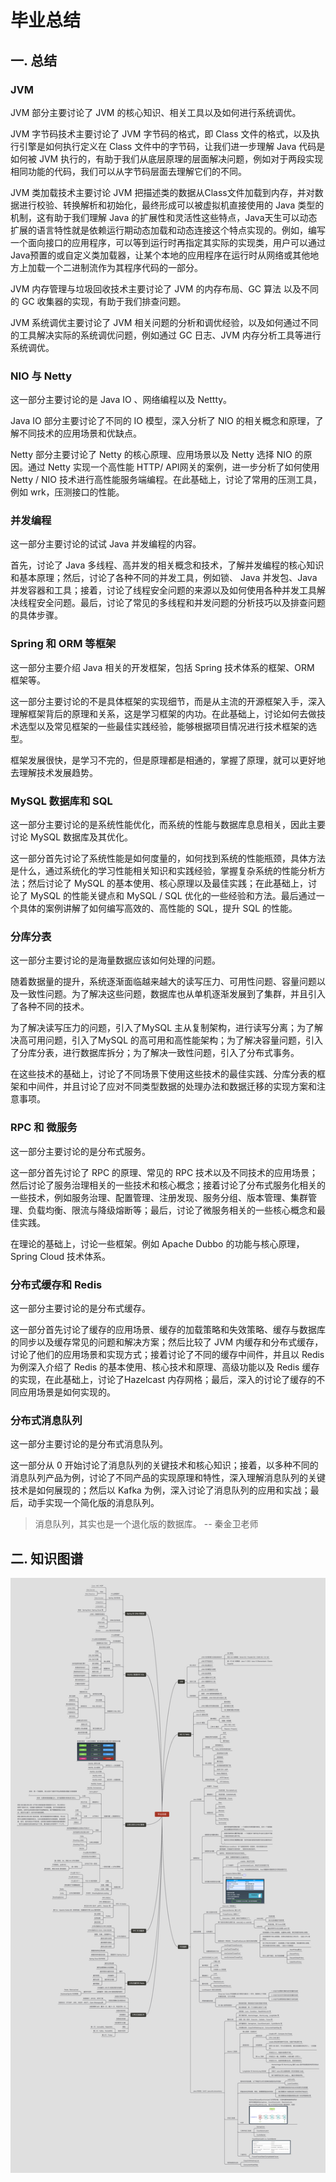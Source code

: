 # 毕业总结

## 一. 总结
### JVM

JVM 部分主要讨论了 JVM 的核心知识、相关工具以及如何进行系统调优。

JVM 字节码技术主要讨论了 JVM 字节码的格式，即 Class 文件的格式，以及执行引擎是如何执行定义在 Class 文件中的字节码，让我们进一步理解 Java 代码是如何被 JVM 执行的，有助于我们从底层原理的层面解决问题，例如对于两段实现相同功能的代码，我们可以从字节码层面去理解它们的不同。

JVM 类加载技术主要讨论 JVM 把描述类的数据从Class文件加载到内存，并对数据进行校验、转换解析和初始化，最终形成可以被虚拟机直接使用的 Java 类型的机制，这有助于我们理解 Java 的扩展性和灵活性这些特点，Java天生可以动态扩展的语言特性就是依赖运行期动态加载和动态连接这个特点实现的。例如，编写一个面向接口的应用程序，可以等到运行时再指定其实际的实现类，用户可以通过Java预置的或自定义类加载器，让某个本地的应用程序在运行时从网络或其他地方上加载一个二进制流作为其程序代码的一部分。

JVM 内存管理与垃圾回收技术主要讨论了 JVM 的内存布局、GC 算法 以及不同的 GC 收集器的实现，有助于我们排查问题。

JVM 系统调优主要讨论了 JVM 相关问题的分析和调优经验，以及如何通过不同的工具解决实际的系统调优问题，例如通过 GC 日志、JVM 内存分析工具等进行系统调优。

### NIO 与 Netty

这一部分主要讨论的是 Java IO 、网络编程以及 Nettty。

Java IO 部分主要讨论了不同的 IO 模型，深入分析了 NIO 的相关概念和原理，了解不同技术的应用场景和优缺点。

Netty 部分主要讨论了 Netty 的核心原理、应用场景以及 Netty 选择 NIO 的原因。通过 Netty 实现一个高性能 HTTP/ API网关的案例，进一步分析了如何使用 Netty / NIO 技术进行高性能服务端编程。在此基础上，讨论了常用的压测工具，例如 wrk，压测接口的性能。

### 并发编程

这一部分主要讨论的试试 Java 并发编程的内容。

首先，讨论了 Java 多线程、高并发的相关概念和技术，了解并发编程的核心知识和基本原理；然后，讨论了各种不同的并发工具，例如锁、 Java 并发包、Java 并发容器和工具；接着，讨论了线程安全问题的来源以及如何使用各种并发工具解决线程安全问题。最后，讨论了常见的多线程和并发问题的分析技巧以及排查问题的具体步骤。

### Spring 和 ORM 等框架

这一部分主要介绍 Java  相关的开发框架，包括 Spring 技术体系的框架、ORM 框架等。

这一部分主要讨论的不是具体框架的实现细节，而是从主流的开源框架入手，深入理解框架背后的原理和关系，这是学习框架的内功。在此基础上，讨论如何去做技术选型以及常见框架的一些最佳实践经验，能够根据项目情况进行技术框架的选型。

框架发展很快，是学习不完的，但是原理都是相通的，掌握了原理，就可以更好地去理解技术发展趋势。

### MySQL 数据库和 SQL

这一部分主要讨论的是系统性能优化，而系统的性能与数据库息息相关，因此主要讨论 MySQL 数据库及其优化。

这一部分首先讨论了系统性能是如何度量的，如何找到系统的性能瓶颈，具体方法是什么，通过系统化的学习性能相关知识和实践经验，掌握复杂系统的性能分析方法；然后讨论了 MySQL 的基本使用、核心原理以及最佳实践；在此基础上，讨论了 MySQL 的性能关键点和 MySQL / SQL 优化的一些经验和方法。最后通过一个具体的案例讲解了如何编写高效的、高性能的 SQL，提升 SQL 的性能。

### 分库分表

这一部分主要讨论的是海量数据应该如何处理的问题。

随着数据量的提升，系统逐渐面临越来越大的读写压力、可用性问题、容量问题以及一致性问题。为了解决这些问题，数据库也从单机逐渐发展到了集群，并且引入了各种不同的技术。

为了解决读写压力的问题，引入了MySQL 主从复制架构，进行读写分离；为了解决高可用问题，引入了MySQL 的高可用和高性能架构；为了解决容量问题，引入了分库分表，进行数据库拆分；为了解决一致性问题，引入了分布式事务。

在这些技术的基础上，讨论了不同场景下使用这些技术的最佳实践、分库分表的框架和中间件，并且讨论了应对不同类型数据的处理办法和数据迁移的实现方案和注意事项。

### RPC 和 微服务

这一部分主要讨论的是分布式服务。

这一部分首先讨论了 RPC 的原理、常见的 RPC 技术以及不同技术的应用场景；然后讨论了服务治理相关的一些技术和核心概念；接着讨论了分布式服务化相关的一些技术，例如服务治理、配置管理、注册发现、服务分组、版本管理、集群管理、负载均衡、限流与降级熔断等；最后，讨论了微服务相关的一些核心概念和最佳实践。

在理论的基础上，讨论一些框架。例如 Apache Dubbo 的功能与核心原理，Spring Cloud 技术体系。

### 分布式缓存和 Redis

这一部分主要讨论的是分布式缓存。

这一部分首先讨论了缓存的应用场景、缓存的加载策略和失效策略、缓存与数据库的同步以及缓存常见的问题和解决方案；然后比较了 JVM 内缓存和分布式缓存，讨论了他们的应用场景和实现方式；接着讨论了不同的缓存中间件，并且以 Redis 为例深入介绍了 Redis 的基本使用、核心技术和原理、高级功能以及 Redis 缓存的实现，在此基础上，讨论了Hazelcast 内存网格；最后，深入的讨论了缓存的不同应用场景是如何实现的。

### 分布式消息队列

这一部分主要讨论的是分布式消息队列。

这一部分从 0 开始讨论了消息队列的关键技术和核心知识；接着，以多种不同的消息队列产品为例，讨论了不同产品的实现原理和特性，深入理解消息队列的关键技术是如何展现的；然后以 Kafka 为例，深入讨论了消息队列的应用和实战；最后，动手实现一个简化版的消息队列。

>  消息队列，其实也是一个退化版的数据库。 -- 秦金卫老师

## 二. 知识图谱

![summary](./summary.png)







